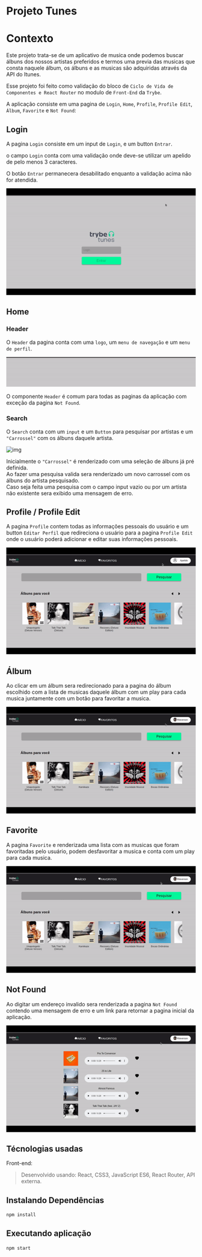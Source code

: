 # Projeto Tunes

# Contexto
Este projeto trata-se de um aplicativo de musica onde podemos buscar álbuns dos nossos artistas preferidos e termos uma previa das musicas que consta naquele álbum, os álbuns e as musicas são adquiridas através da API do Itunes.

Esse projeto foi feito como validação do bloco de `Ciclo de Vida de Componentes e React Router` no modulo de `Front-End` da `Trybe`.

A aplicação consiste em uma pagina de `Login`, `Home`, `Profile`, `Profile Edit`, `Álbum`, `Favorite` e `Not Found`:
<br>

## Login
A pagina `Login` consiste em um input de `Login`, e um button `Entrar`.

o campo `Login` conta com uma validação onde deve-se utilizar um apelido de pelo menos 3 caracteres.

O botão `Entrar` permanecera desabilitado enquanto a validação acima não for atendida.

![img](src/images/RD-login.gif)
<br>

## Home

### Header
O `Header` da pagina conta com uma `logo`, um `menu de navegação` e um `menu de perfil`.
<br>

![img](src/images/RD-header.gif)

O componente `Header` é comum para todas as paginas da aplicação com exceção da pagina `Not Found`.
<br>

### Search
O `Search` conta com um `input` e um `Button` para pesquisar por artistas e um `"Carrossel"` com os álbuns daquele artista.

![img](src/images/RD-search.gif)

Inicialmente o `"Carrossel"` é renderizado com uma seleção de álbuns já pré definida.<br>
Ao fazer uma pesquisa valida sera renderizado um novo carrossel com os álbuns do artista pesquisado.<br>
Caso seja feita uma pesquisa com o campo input vazio ou por um artista não existente sera exibido uma mensagem de erro.<br>

## Profile / Profile Edit
A pagina `Profile` contem todas as informações pessoais do usuário e um button `Editar Perfil` que redireciona o usuário para a pagina `Profile Edit` onde o usuário poderá adicionar e editar suas informações pessoais.

![img](src/images/RD-profile.gif)

## Álbum
Ao clicar em um álbum sera redirecionado para a pagina do álbum escolhido com a lista de musicas daquele álbum com um play para cada musica juntamente com um botão para favoritar a musica.

![img](src/images/RD-album.gif)

## Favorite
A pagina `Favorite` e renderizada uma lista com as musicas que foram favoritadas pelo usuário, podem desfavoritar a musica e conta com um play para cada musica.

![img](src/images/RD-favorite.gif)

## Not Found
Ao digitar um endereço invalido sera renderizada a pagina `Not Found` contendo uma mensagem de erro e um link para retornar a pagina inicial da aplicação.

![img](src/images/RD-notfound.gif)

## Técnologias usadas

Front-end:
> Desenvolvido usando: React, CSS3, JavaScript ES6, React Router, API externa.

## Instalando Dependências

``` bash
npm install
``` 
## Executando aplicação

  ``` bash
  npm start
  ```
